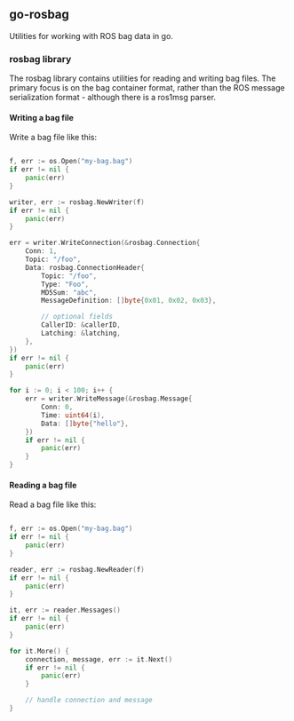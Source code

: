 ## go-rosbag

Utilities for working with ROS bag data in go.

### rosbag library
The rosbag library contains utilities for reading and writing bag files. The
primary focus is on the bag container format, rather than the ROS message
serialization format - although there is a ros1msg parser.

#### Writing a bag file

Write a bag file like this:

```go

f, err := os.Open("my-bag.bag")
if err != nil {
	panic(err)
}

writer, err := rosbag.NewWriter(f)
if err != nil {
	panic(err)
}

err = writer.WriteConnection(&rosbag.Connection{
	Conn: 1,
	Topic: "/foo",
	Data: rosbag.ConnectionHeader{
		Topic: "/foo",
		Type: "Foo",
		MD5Sum: "abc",
		MessageDefinition: []byte{0x01, 0x02, 0x03},

		// optional fields
		CallerID: &callerID,
		Latching: &latching,
	},
})
if err != nil {
	panic(err)
}

for i := 0; i < 100; i++ {
	err = writer.WriteMessage(&rosbag.Message{
		Conn: 0,
		Time: uint64(i),
		Data: []byte{"hello"},
	})
	if err != nil {
		panic(err)
	}
}

```


#### Reading a bag file

Read a bag file like this:

```go

f, err := os.Open("my-bag.bag")
if err != nil {
	panic(err)
}

reader, err := rosbag.NewReader(f)
if err != nil {
	panic(err)
}

it, err := reader.Messages()
if err != nil {
	panic(err)
}

for it.More() {
	connection, message, err := it.Next()
	if err != nil {
		panic(err)
	}

	// handle connection and message
}

```
